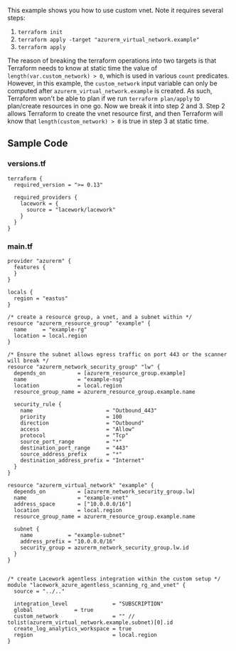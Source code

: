 This example shows you how to use custom vnet. Note it requires several steps:
1. `terraform init`
2. `terraform apply -target "azurerm_virtual_network.example"`
3. `terraform apply`

The reason of breaking the terraform operations into two targets is that 
Terraform needs to know at static time the value of 
`length(var.custom_network) > 0`, which is used in various `count` predicates.
However, in this example, the `custom_network` input variable can only be computed 
after `azurerm_virtual_network.example` is created. As such, Terraform won't be 
able to plan if we run `terraform plan/apply` to plan/create resources in one go.
Now we break it into step 2 and 3. Step 2 allows Terraform to create the vnet
resource first, and then Terraform will know that `length(custom_network) > 0` 
is true in step 3 at static time. 

## Sample Code

### versions.tf
```hcl
terraform {
  required_version = ">= 0.13"

  required_providers {
    lacework = {
      source = "lacework/lacework"
    }
  }
}
```

### main.tf
```hcl
provider "azurerm" {
  features {
  }
}

locals {
  region = "eastus"
}

/* create a resource group, a vnet, and a subnet within */
resource "azurerm_resource_group" "example" {
  name     = "example-rg"
  location = local.region
}

/* Ensure the subnet allows egress traffic on port 443 or the scanner will break */
resource "azurerm_network_security_group" "lw" {
  depends_on          = [azurerm_resource_group.example]
  name                = "example-nsg"
  location            = local.region
  resource_group_name = azurerm_resource_group.example.name

  security_rule {
    name                       = "Outbound_443"
    priority                   = 100
    direction                  = "Outbound"
    access                     = "Allow"
    protocol                   = "Tcp"
    source_port_range          = "*"
    destination_port_range     = "443"
    source_address_prefix      = "*"
    destination_address_prefix = "Internet"
  }
}

resource "azurerm_virtual_network" "example" {
  depends_on          = [azurerm_network_security_group.lw]
  name                = "example-vnet"
  address_space       = ["10.0.0.0/16"]
  location            = local.region
  resource_group_name = azurerm_resource_group.example.name

  subnet {
    name           = "example-subnet"
    address_prefix = "10.0.0.0/16"
    security_group = azurerm_network_security_group.lw.id
  }
}


/* create Lacework agentless integration within the custom setup */
module "lacework_azure_agentless_scanning_rg_and_vnet" {
  source = "../.."

  integration_level              = "SUBSCRIPTION"
  global             = true
  custom_network                 = "" // tolist(azurerm_virtual_network.example.subnet)[0].id
  create_log_analytics_workspace = true
  region                         = local.region
}
```

